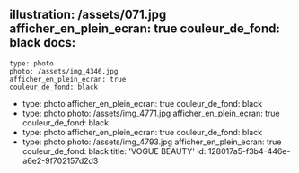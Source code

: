 illustration: /assets/071.jpg
afficher_en_plein_ecran: true
couleur_de_fond: black
docs:
  -
    type: photo
    photo: /assets/img_4346.jpg
    afficher_en_plein_ecran: true
    couleur_de_fond: black
  -
    type: photo
    afficher_en_plein_ecran: true
    couleur_de_fond: black
  -
    type: photo
    photo: /assets/img_4771.jpg
    afficher_en_plein_ecran: true
    couleur_de_fond: black
  -
    type: photo
    afficher_en_plein_ecran: true
    couleur_de_fond: black
  -
    type: photo
    photo: /assets/img_4793.jpg
    afficher_en_plein_ecran: true
    couleur_de_fond: black
title: 'VOGUE BEAUTY'
id: 128017a5-f3b4-446e-a6e2-9f702157d2d3
